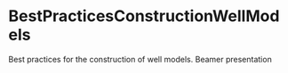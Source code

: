 # BestPracticesConstructionWellModels
Best practices for the construction of well models. Beamer presentation
